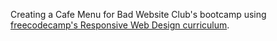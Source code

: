 Creating a Cafe Menu for Bad Website Club's bootcamp using [freecodecamp's Responsive Web Design curriculum](urlhttps://www.freecodecamp.org/learn/2022/responsive-web-design/learn-basic-css-by-building-a-cafe-menu/step-1). 

